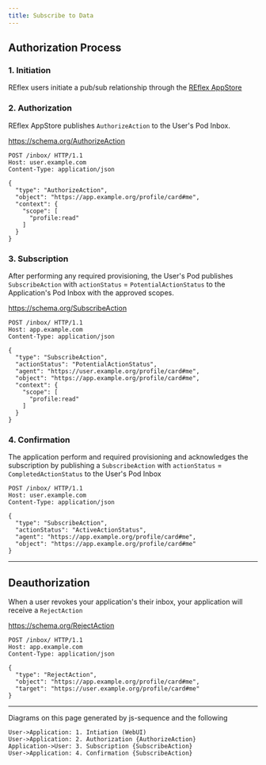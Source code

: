 ```yaml
---
title: Subscribe to Data
---
```


## Authorization Process

### 1. Initiation

REflex users initiate a pub/sub relationship through the [REflex AppStore](https://reflex-ui.yodata.me/)

### 2. Authorization

REflex AppStore publishes `AuthorizeAction` to the User's Pod Inbox.

https://schema.org/AuthorizeAction

```http
POST /inbox/ HTTP/1.1
Host: user.example.com
Content-Type: application/json

{
  "type": "AuthorizeAction",
  "object": "https://app.example.org/profile/card#me",
  "context": {
    "scope": [
      "profile:read"
    ]
  }
}
```

### 3. Subscription

After performing any required provisioning, the User's Pod publishes `SubscribeAction` with `actionStatus` = `PotentialActionStatus`
to the Application's Pod Inbox with the approved scopes.

https://schema.org/SubscribeAction

```http
POST /inbox/ HTTP/1.1
Host: app.example.com
Content-Type: application/json

{
  "type": "SubscribeAction",
  "actionStatus": "PotentialActionStatus",
  "agent": "https://user.example.org/profile/card#me",
  "object": "https://app.example.org/profile/card#me",
  "context": {
    "scope": [
      "profile:read"
    ]
  }
}
```

### 4. Confirmation

The application perform and required provisioning and acknowledges the subscription by publishing a `SubscribeAction` with
`actionStatus` = `CompletedActionStatus` to the User's Pod Inbox

```http
POST /inbox/ HTTP/1.1
Host: user.example.com
Content-Type: application/json

{
  "type": "SubscribeAction",
  "actionStatus": "ActiveActionStatus",
  "agent": "https://app.example.org/profile/card#me",
  "object": "https://app.example.org/profile/card#me"
}
```

----

## Deauthorization

When a user revokes your application's their inbox, your application will receive a `RejectAction`

https://schema.org/RejectAction

```http
POST /inbox/ HTTP/1.1
Host: app.example.com
Content-Type: application/json

{
  "type": "RejectAction",
  "object": "https://app.example.org/profile/card#me",
  "target": "https://user.example.org/profile/card#me"
}
```

---

Diagrams on this page generated by js-sequence and the following

```sequence
User->Application: 1. Intiation (WebUI)
User->Application: 2. Authorization {AuthorizeAction}
Application->User: 3. Subscription {SubscribeAction}
User->Application: 4. Confirmation {SubscribeAction}
```
